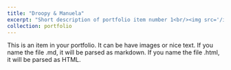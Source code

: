 ```yaml
---
title: "Droopy & Manuela"
excerpt: "Short description of portfolio item number 1<br/><img src='/images/IMG-1922.jpg'>"
collection: portfolio
---
```


This is an item in your portfolio. It can be have images or nice text. If you name the file .md, it will be parsed as markdown. If you name the file .html, it will be parsed as HTML. 
